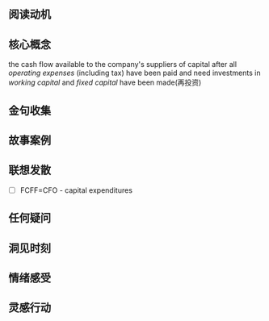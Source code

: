 ## 阅读动机

## 核心概念

the cash flow available to the company's suppliers of capital
after all *operating expenses* (including tax) have been paid
and need investments in *working capital* and *fixed capital* have been made(再投资)

## 金句收集

## 故事案例

## 联想发散

- [ ]  FCFF=CFO - capital expenditures

## 任何疑问

## 洞见时刻

## 情绪感受

## 灵感行动
